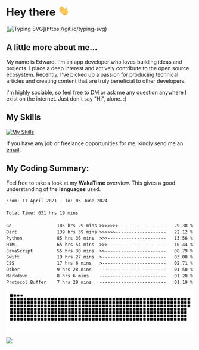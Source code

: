 # Hey there <img src="https://raw.githubusercontent.com/xoxovo/xoxovo/main/Hi.gif" width="30px"> 

[![Typing SVG](https://readme-typing-svg.demolab.com?font=M+PLUS+Rounded+1c&size=22&pause=1000&color=1D9EF7FF&vCenter=true&width=435&lines=I+am+Edward;Full-stack+app+developer;Always+learning+new+things;Nice+to+meet+you..!)](https://git.io/typing-svg)

## A little more about me...  

My name is Edward. I'm an app developer who loves building ideas and projects. I place a deep interest and actively contribute to the open source ecosystem. Recently, I've picked up a passion for producing technical articles and creating content that are truly beneficial to other developers.

I'm highly sociable, so feel free to DM or ask me any question anywhere I exist on the internet. Just don't say "Hi", alone. :)

## My Skills

[![My Skills](https://skillicons.dev/icons?i=go,flutter,dart,swift,py,javascript,docker,mysql,markdown,github,git,linux,azure,cloudflare)](https://skillicons.dev)

If you have any job or freelance opportunities for me, kindly send me an <a href="mailto:edward.xyz@qq.com">email</a>.

## My Coding Summary: 

Feel free to take a look at my __WakaTime__ overview. This gives a good understanding of the __languages__ used.

<!--START_SECTION:waka-->

```txt
From: 11 April 2021 - To: 05 June 2024

Total Time: 631 hrs 19 mins

Go                 185 hrs 29 mins >>>>>>>------------------   29.38 %
Dart               139 hrs 39 mins >>>>>>-------------------   22.12 %
Python             85 hrs 36 mins  >>>----------------------   13.56 %
HTML               65 hrs 54 mins  >>>----------------------   10.44 %
JavaScript         55 hrs 30 mins  >>-----------------------   08.79 %
Swift              19 hrs 27 mins  >------------------------   03.08 %
CSS                17 hrs 6 mins   >------------------------   02.71 %
Other              9 hrs 28 mins   -------------------------   01.50 %
Markdown           8 hrs 6 mins    -------------------------   01.28 %
Protocol Buffer    7 hrs 29 mins   -------------------------   01.19 %
```

<!--END_SECTION:waka-->

<picture>
  <source media="(prefers-color-scheme: dark)" srcset="https://raw.githubusercontent.com/xoxovo/xoxovo/output/github-snake-dark.svg">
  <source media="(prefers-color-scheme: light)" srcset="https://raw.githubusercontent.com/xoxovo/xoxovo/output/github-snake.svg">
  <img alt="github contribution grid snake animation" src="https://raw.githubusercontent.com/xoxovo/xoxovo/output/github-snake.svg">
</picture>

<img src="https://www.animatedimages.org/data/media/562/animated-line-image-0184.gif" width="1920" height=""></img>
